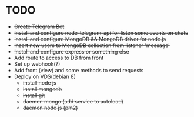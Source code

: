 # TODO


+ ~~Create Telegram Bot~~
+ ~~Install and configure node-telegram-api for listen some events on chats~~
+ ~~Install and configure MongoDB && MongoDB driver for node.js~~
+ ~~Insert new users to MongoDB collection from listener 'message'~~
+ ~~Install and configure express or something else~~
+ Add route to access to DB from front
+ Set up webhook(?)
+ Add front (view) and some methods to send requests
+ Deploy on VDS(debian 8)
  + ~~install node js~~
  + ~~install mongodb~~
  + ~~install git~~
  + ~~daemon mongo (add service to autoload)~~
  + ~~daemon node js (pm2)~~
